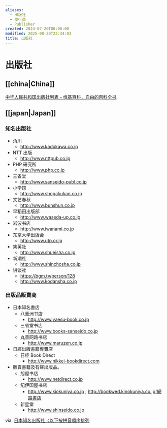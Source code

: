 ```yaml
---
aliases:
  - 出版社
  - 发行商
  - Publisher
created: 2024-07-20T00:00:00
modified: 2025-08-30T23:34:03
title: 出版社
---
```


# 出版社

## [[china|China]]

[中华人民共和国出版社列表 - 维基百科，自由的百科全书](https://zh.wikipedia.org/wiki/%E4%B8%AD%E5%8D%8E%E4%BA%BA%E6%B0%91%E5%85%B1%E5%92%8C%E5%9B%BD%E5%87%BA%E7%89%88%E7%A4%BE%E5%88%97%E8%A1%A8)

## [[japan|Japan]]

### 知名出版社

- 角川
    - http://www.kadokawa.co.jp
- NTT 出版
    - http://www.nttpub.co.jp
- PHP 研究所
    - http://www.php.co.jp
- 三省堂
    - http://www.sanseido-publ.co.jp
- 小学馆
    - http://www.shogakukan.co.jp
- 文艺春秋
    - http://www.bunshun.co.jp
- 早稻田出版部
    - http://www.waseda-up.co.jp
- 岩波书店
    - http://www.iwanami.co.jp
- 东京大学出版会
    - http://www.utp.or.jp
- 集英社
    - http://www.shueisha.co.jp
- 新潮社
    - http://www.shinchosha.co.jp
- 讲谈社
    - https://bgm.tv/person/128
    - http://www.kodansha.co.jp

### 出版品販賣商

- 日本知名書店
    - 八重洲书店
        - http://www.yaesu-book.co.jp
    - 三省堂书店
        - http://www.books-sanseido.co.jp
    - 丸善网路书店
        - http://www.maruzen.co.jp
- 日經出版書籍專賣店
	- 日经 Book Direct
		- http://www.nikkei-bookdirect.com
- 販賣書籍及有聲出版品。
    - 旭屋书店
        - http://www.netdirect.co.jp
    - 纪伊国屋书店
        - http://www.kiokuniya.co.jp ; http://bookwed.kinokuniya.co.jp(網路書店
    - 新星堂
        - http://www.shinseido.co.jp

via: [日本知名出版社〈以下按拼音順序排列](http://w3.tpsh.tp.edu.tw/education/japan/japanese_link/P.5.htm)
